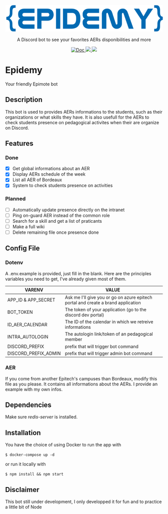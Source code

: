 <p align="center">
  <a>
    <img alt="Coc Logo" src="./rsrcs/logo.png"/>
  </a>
  <p align="center">A Discord bot to see your favorites AERs disponibilities and more</p>
  <p align="center">
    <a href="/doc/coc.txt">
        <img alt="Doc" src="https://img.shields.io/badge/doc-aer!%20help-green.svg?style=flat-square">
    </a>
    <a href="https://codecov.io/gh/Nero-F/Epidemy">
        <img src="https://codecov.io/gh/Nero-F/Epidemy/branch/master/graph/badge.svg?token=8QGD49UVLD"/>
    </a>
    <a href="https://github.com/Nero-F/Epidemy/actions/workflows/epidemy_ci-cd.yml">
        <img src="https://github.com/Nero-F/Epidemy/actions/workflows/epidemy_ci-cd.yml/badge.svg?branch=master"/>
    </a>
  </p>
</p>

# Epidemy
Your friendly Epimote bot

## Description

This bot is used to provides AERs informations to the students, such as their organizations or what skills they have.
It is also usefull for the AERs to check students presence on pedagogical activites when their are organize on Discord.

## Features

### Done
- [x] Get global informations about an AER
- [x] Display AERs schedule of the week 
- [x] List all AER of Bordeaux
- [x] System to check students presence on activities

### Planned

- [ ] Automatically update presence directly on the intranet
- [ ] Ping on-guard AER instead of the common role
- [ ] Search for a skill and get a list of praticants
- [ ] Make a full wiki
- [ ] Delete remaining file once presence done

## Config File

### Dotenv

A .env.example is provided, just fill in the blank.
Here are the principles variables you need to get, I've already given most of them.

| VARENV | VALUE |
|--------|-------|
| APP_ID & APP_SECRET | Ask me I'll give you or go on azure epitech portal and create a brand application |
| BOT_TOKEN | The token of your application (go to the discord dev portal) |
| ID_AER_CALENDAR | The ID of the calendar in which we retreive informations |
| INTRA_AUTOLOGIN | The autologin link/token of an pedagogical member |
| DISCORD_PREFIX | prefix that will trigger bot command| 
| DISCORD_PREFIX_ADMIN | prefix that will trigger admin bot command| 


### AER

If you come from another Epitech's campuses than Bordeaux, modify this file as you please. It contains all informations about the AERs. I provide an example with my own infos.

## Dependencies

Make sure _redis-server_ is installed.

## Installation

You have the choice of using Docker to run the app with 

```$ docker-compose up -d ```

or run it locally with

```$ npm install && npm start ```

## Disclaimer

This bot still under development, I only developped it for fun and to practice a little bit of Node